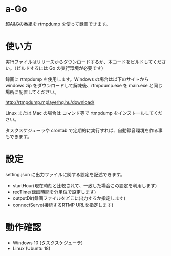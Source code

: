 # a-Go

超A&Gの番組を rtmpdump を使って録画できます。

# 使い方

実行ファイルはリリースからダウンロードするか、本コードをビルドしてください。（ビルドするには Go の実行環境が必要です）

録画に rtmpdump を使用します。Windows の場合は以下のサイトから windows.zip をダウンロードして解凍後、rtmpdump.exe を main.exe と同じ場所に配置してください。

http://rtmpdump.mplayerhq.hu/download/

Linux または Mac の場合は コマンド等で rtmpdump をインストールしてください。

タスクスケジューラや crontab で定期的に実行すれば、自動録音環境を作る事もできます。

# 設定

setting.json に出力ファイルに関する設定を記述できます。

* startHour(現在時刻と比較されて、一致した場合この設定を利用します) 
* recTime(録画時間を分単位で設定します)
* outputDir(録画ファイルをどこに出力するか指定します)
* connectServe(接続するRTMP URLを指定します)

# 動作確認

* Windows 10 (タスクスケジューラ)
* Linux (Ubuntu 18)